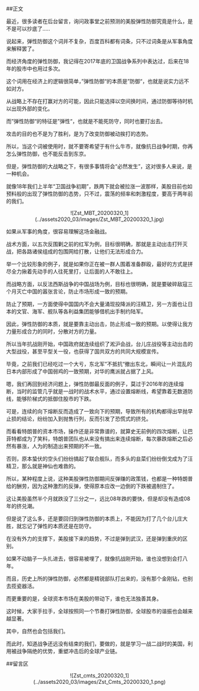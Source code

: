 ##正文

最近，很多读者在后台留言，询问政事堂之前预测的美股弹性防御究竟是什么，是不是可以抄底了.....

说起来，弹性防御这个词并不复杂，百度百科都有词条，只不过词条是从军事角度来解释罢了。

而经济角度的弹性防御，我记得在2017年底的卫国战争系列中表达过，后来在18年的股市中也用过多次。

这个词用在经济上的逻辑很简单，”弹性防御“的本质是”防御“，也就是说实力远不如对方。

从战略上不存在打赢对方的可能，因此只能选择以空间换时间，通过防御等待时机以出现外部的变化。

而”弹性防御“的特征是”弹性“，也就是不能死防守，同时也要打出去。

攻击的目的也不是为了胜利，是为了改变防御被动挨打的态势。

所以，当这个词被使用时，就不要寄希望于有什么牛市，就像抗日战争时期，你再怎么弹性防御，也不能反击到东京。

但是，弹性防御的大战略之下，有很多事情将会“必然发生”，这对很多人来说，是一种机会。

就像18年我们上半年“卫国战争初期”，跌两下就会被拉涨一波那样，美股目前也如预料般的出现了弹性防御的态势，只不过，震荡的频率和刺激程度，要高于两年前的我们。

 <div align="center">![Zst_MBT_20200320_1](../assets2020_03/images/Zst_MBT_20200320_1.jpg)</div>

如果从军事的角度，很容易理解这场金融战。

战术方面，以五次反围剿之前的红军为例，目标很明确，那就是主动出击打歼灭战，把各路诸侯组成的包围网给打散，让他们无法形成合力。

举一个比较形象的例子，就是如果你正在被一群人围着准备群殴，最好的方式是拼尽全力揪着先动手的人往死里打，让后面的人不敢往上。

而战略方面，以反法西斯战争的中国战场为例，目标也很明确，就是要破碎敌寇三个月灭亡中国的嚣张言论，防止市场形成一致的预期。

防止了预期，一方面使得中国国内不会大量涌现投降派的汪精卫，另一方面也让日本的文官、海军、舰队等各利益集团能够借机出手制约陆军。

因此，弹性防御的本质，就是要靠主动出击，防止形成一致的预期。以使得让我方力量形成合力的同时，分散对方的力量。

所以当年抗战刚开始，中国政府就连续组织了淞沪会战，台儿庄战役等主动出击的大型战役，甚至平型关一役，也获得了国共双方的共同大规模宣传。

毕竟，之前我们已经吃过一个大亏，东北军”不抵抗“撤出东北，瞬间让一片混乱的日本内部形成了中国弱鸡的一致预期，对华的鹰派就占据了上风。

嗯，我们再回到经济问题上，弹性防御最反面的例子，莫过于2016年的连续熔断，当时的监管几乎就是一战时的战术水平，通过设置熔断线，希望靠着无数道防线，能够阶梯式的抵御住股市的下跌。

可是，连续的向下熔断反而造成了一致向下的预期，导致所有的机构都得出早抛早止损的结论，纷纷加入到抛售行列，反而引发了恐慌式的挤兑。

而看看特朗普的资本市场，操作还是非常靠谱的，就算史无前例的四次熔断，让巴菲特都成为了笑料，特朗普团队也从来没有搞出来连续熔断，每次暴跌熔断之后必然有暴涨，人为的制造出来预期的不一致。

否则，原本蛰伏的空头们纷纷搞起了联合舰队，而多头的韭菜们纷纷倒戈成为了汪精卫，那么就是神仙也难救的。

所以，某种程度上说，这种美股弹性防御期间反弹赚的政策钱，也都是一种特朗普给的酬劳，因为这种激烈的反弹，使得原本应改一边倒的下跌被遏制住了。

这让美股虽然半个月就跌没了三分之一，远比08年跌的要快，但是却没有造成08年的挤兑潮。

但是说了这么多，还是要回归到弹性防御的本质上，不能因为打了几个台儿庄大胜，就忘记了弹性的本质还是在防守。

在没有外力的支撑下，美股接下来的趋势，不过是弹到武汉，还是弹到重庆的区别。

如果不动脑子一头扎进去，很容易被埋了，就像抗战刚开始，谁也没想到会打八年。

而且，历史上所的弹性防御，必然都是精锐部队打出来的，没有那个金刚钻，也别去揽瓷器活。

而更重要的是，全球资本市场在美股的带动下，谁也无法独善其身。

这时候，大家手拉手，全球按照同一个节奏打弹性防御，全球股市的谐振也会越来越显著。

其中，自然也会包括我们。

而此时，知道战争还远没有结束的我们，要做的，就是学习一战二战时的美国，利用被战争隔绝的优势，重塑冲击后的全球产业链。

##留言区
 <div align="center">![Zst_cmts_20200320_1](../assets2020_03/images/Zst_Cmts_20200320_1.png)</div>